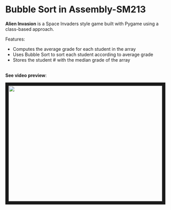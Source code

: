 # Bubble Sort in Assembly-SM213 

<b>Alien Invasion</b> is a Space Invaders style game built with Pygame using a class-based approach. 
<br>

Features:
  - Computes the average grade for each student in the array
  - Uses Bubble Sort to sort each student according to average grade
  - Stores the student # with the median grade of the array
<br>
<b>See video preview</b>:



<br>

<a href="http://www.youtube.com/watch?feature=player_embedded&v=meHyqYl2tCI](https://youtu.be/zJXWIt3Ht2g
" target="_blank"><img src="http://img.youtube.com/vi/meHyqYl2tCI/0.jpg" width="480" height="360" border="10" /></a>


